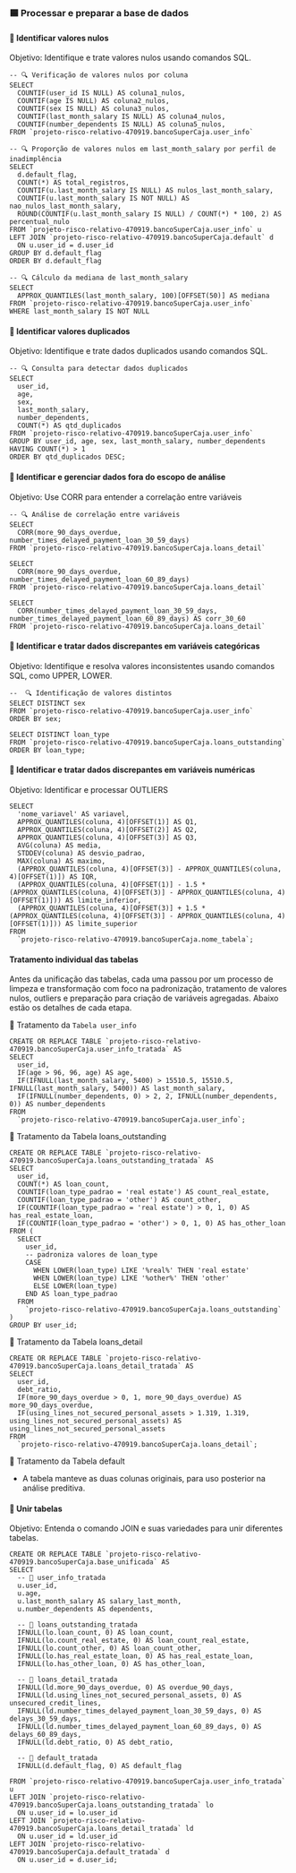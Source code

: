 
### 🟦 Processar e preparar a base de dados

#### 🔵 Identificar valores nulos

Objetivo: Identifique e trate valores nulos usando comandos SQL.

```
-- 🔍 Verificação de valores nulos por coluna
SELECT 
  COUNTIF(user_id IS NULL) AS coluna1_nulos,
  COUNTIF(age IS NULL) AS coluna2_nulos,
  COUNTIF(sex IS NULL) AS coluna3_nulos,
  COUNTIF(last_month_salary IS NULL) AS coluna4_nulos,
  COUNTIF(number_dependents IS NULL) AS coluna5_nulos,
FROM `projeto-risco-relativo-470919.bancoSuperCaja.user_info` 
```

```
-- 🔍 Proporção de valores nulos em last_month_salary por perfil de inadimplência
SELECT 
  d.default_flag,
  COUNT(*) AS total_registros,
  COUNTIF(u.last_month_salary IS NULL) AS nulos_last_month_salary,
  COUNTIF(u.last_month_salary IS NOT NULL) AS nao_nulos_last_month_salary,
  ROUND(COUNTIF(u.last_month_salary IS NULL) / COUNT(*) * 100, 2) AS percentual_nulo
FROM `projeto-risco-relativo-470919.bancoSuperCaja.user_info` u
LEFT JOIN `projeto-risco-relativo-470919.bancoSuperCaja.default` d
  ON u.user_id = d.user_id
GROUP BY d.default_flag
ORDER BY d.default_flag
```

```
-- 🔍 Cálculo da mediana de last_month_salary 
SELECT
  APPROX_QUANTILES(last_month_salary, 100)[OFFSET(50)] AS mediana
FROM `projeto-risco-relativo-470919.bancoSuperCaja.user_info`
WHERE last_month_salary IS NOT NULL
```

#### 🔵 Identificar valores duplicados

Objetivo: Identifique e trate dados duplicados usando comandos SQL.

```
-- 🔍 Consulta para detectar dados duplicados 
SELECT
  user_id,
  age,
  sex,
  last_month_salary,
  number_dependents,
  COUNT(*) AS qtd_duplicados
FROM `projeto-risco-relativo-470919.bancoSuperCaja.user_info`
GROUP BY user_id, age, sex, last_month_salary, number_dependents
HAVING COUNT(*) > 1
ORDER BY qtd_duplicados DESC;
```

#### 🔵 Identificar e gerenciar dados fora do escopo de análise

Objetivo: Use CORR para entender a correlação entre variáveis

```
-- 🔍 Análise de correlação entre variáveis 
SELECT
  CORR(more_90_days_overdue, number_times_delayed_payment_loan_30_59_days)
FROM `projeto-risco-relativo-470919.bancoSuperCaja.loans_detail`

SELECT
  CORR(more_90_days_overdue, number_times_delayed_payment_loan_60_89_days)
FROM `projeto-risco-relativo-470919.bancoSuperCaja.loans_detail`

SELECT
  CORR(number_times_delayed_payment_loan_30_59_days, number_times_delayed_payment_loan_60_89_days) AS corr_30_60
FROM `projeto-risco-relativo-470919.bancoSuperCaja.loans_detail`

```

#### 🔵 Identificar e tratar dados discrepantes em variáveis ​​categóricas

Objetivo: Identifique e resolva valores inconsistentes usando comandos SQL, como UPPER, LOWER.

```
--  🔍 Identificação de valores distintos
SELECT DISTINCT sex
FROM `projeto-risco-relativo-470919.bancoSuperCaja.user_info`
ORDER BY sex;

SELECT DISTINCT loan_type
FROM `projeto-risco-relativo-470919.bancoSuperCaja.loans_outstanding`
ORDER BY loan_type;
```

#### 🔵 Identificar e tratar dados discrepantes em variáveis ​​numéricas

Objetivo: Identificar e processar OUTLIERS

```
SELECT
  'nome_variavel' AS variavel,
  APPROX_QUANTILES(coluna, 4)[OFFSET(1)] AS Q1,
  APPROX_QUANTILES(coluna, 4)[OFFSET(2)] AS Q2,
  APPROX_QUANTILES(coluna, 4)[OFFSET(3)] AS Q3,
  AVG(coluna) AS media,
  STDDEV(coluna) AS desvio_padrao,
  MAX(coluna) AS maximo,
  (APPROX_QUANTILES(coluna, 4)[OFFSET(3)] - APPROX_QUANTILES(coluna, 4)[OFFSET(1)]) AS IQR,
  (APPROX_QUANTILES(coluna, 4)[OFFSET(1)] - 1.5 * (APPROX_QUANTILES(coluna, 4)[OFFSET(3)] - APPROX_QUANTILES(coluna, 4)[OFFSET(1)])) AS limite_inferior,
  (APPROX_QUANTILES(coluna, 4)[OFFSET(3)] + 1.5 * (APPROX_QUANTILES(coluna, 4)[OFFSET(3)] - APPROX_QUANTILES(coluna, 4)[OFFSET(1)])) AS limite_superior
FROM
  `projeto-risco-relativo-470919.bancoSuperCaja.nome_tabela`;
```

#### Tratamento individual das tabelas

Antes da unificação das tabelas, cada uma passou por um processo de limpeza e transformação com foco na padronização, tratamento de valores nulos, outliers e preparação para criação de variáveis agregadas. Abaixo estão os detalhes de cada etapa.

🔧 Tratamento da `Tabela user_info`

```
CREATE OR REPLACE TABLE `projeto-risco-relativo-470919.bancoSuperCaja.user_info_tratada` AS
SELECT
  user_id,
  IF(age > 96, 96, age) AS age,
  IF(IFNULL(last_month_salary, 5400) > 15510.5, 15510.5, IFNULL(last_month_salary, 5400)) AS last_month_salary,
  IF(IFNULL(number_dependents, 0) > 2, 2, IFNULL(number_dependents, 0)) AS number_dependents
FROM
  `projeto-risco-relativo-470919.bancoSuperCaja.user_info`;

```

🔧 Tratamento da Tabela loans_outstanding

```
CREATE OR REPLACE TABLE `projeto-risco-relativo-470919.bancoSuperCaja.loans_outstanding_tratada` AS
SELECT
  user_id,
  COUNT(*) AS loan_count,
  COUNTIF(loan_type_padrao = 'real estate') AS count_real_estate,
  COUNTIF(loan_type_padrao = 'other') AS count_other,
  IF(COUNTIF(loan_type_padrao = 'real estate') > 0, 1, 0) AS has_real_estate_loan,
  IF(COUNTIF(loan_type_padrao = 'other') > 0, 1, 0) AS has_other_loan
FROM (
  SELECT
    user_id,
    -- padroniza valores de loan_type
    CASE
      WHEN LOWER(loan_type) LIKE '%real%' THEN 'real estate'
      WHEN LOWER(loan_type) LIKE '%other%' THEN 'other'
      ELSE LOWER(loan_type)
    END AS loan_type_padrao
  FROM
    `projeto-risco-relativo-470919.bancoSuperCaja.loans_outstanding`
)
GROUP BY user_id;
```

🔧 Tratamento da Tabela loans_detail

```
CREATE OR REPLACE TABLE `projeto-risco-relativo-470919.bancoSuperCaja.loans_detail_tratada` AS
SELECT
  user_id,
  debt_ratio,
  IF(more_90_days_overdue > 0, 1, more_90_days_overdue) AS more_90_days_overdue,
  IF(using_lines_not_secured_personal_assets > 1.319, 1.319, using_lines_not_secured_personal_assets) AS using_lines_not_secured_personal_assets
FROM
  `projeto-risco-relativo-470919.bancoSuperCaja.loans_detail`;

```

🔧 Tratamento da Tabela default

- A tabela manteve as duas colunas originais, para uso posterior na análise preditiva.

####  🔵 Unir tabelas

Objetivo: Entenda o comando JOIN e suas variedades para unir diferentes tabelas.

```
CREATE OR REPLACE TABLE `projeto-risco-relativo-470919.bancoSuperCaja.base_unificada` AS
SELECT 
  -- 🔹 user_info_tratada
  u.user_id,
  u.age,
  u.last_month_salary AS salary_last_month,
  u.number_dependents AS dependents,

  -- 🔹 loans_outstanding_tratada
  IFNULL(lo.loan_count, 0) AS loan_count,
  IFNULL(lo.count_real_estate, 0) AS loan_count_real_estate,
  IFNULL(lo.count_other, 0) AS loan_count_other,
  IFNULL(lo.has_real_estate_loan, 0) AS has_real_estate_loan,
  IFNULL(lo.has_other_loan, 0) AS has_other_loan,

  -- 🔹 loans_detail_tratada
  IFNULL(ld.more_90_days_overdue, 0) AS overdue_90_days,
  IFNULL(ld.using_lines_not_secured_personal_assets, 0) AS unsecured_credit_lines,
  IFNULL(ld.number_times_delayed_payment_loan_30_59_days, 0) AS delays_30_59_days,
  IFNULL(ld.number_times_delayed_payment_loan_60_89_days, 0) AS delays_60_89_days,
  IFNULL(ld.debt_ratio, 0) AS debt_ratio,

  -- 🔹 default_tratada
  IFNULL(d.default_flag, 0) AS default_flag

FROM `projeto-risco-relativo-470919.bancoSuperCaja.user_info_tratada` u
LEFT JOIN `projeto-risco-relativo-470919.bancoSuperCaja.loans_outstanding_tratada` lo
  ON u.user_id = lo.user_id
LEFT JOIN `projeto-risco-relativo-470919.bancoSuperCaja.loans_detail_tratada` ld
  ON u.user_id = ld.user_id
LEFT JOIN `projeto-risco-relativo-470919.bancoSuperCaja.default_tratada` d
  ON u.user_id = d.user_id;
```